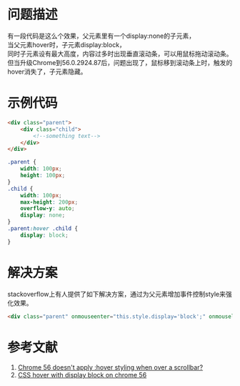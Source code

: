 # 问题描述
有一段代码是这么个效果，父元素里有一个display:none的子元素，  
当父元素hover时，子元素display:block，  
同时子元素设有最大高度，内容过多时出现垂直滚动条，可以用鼠标拖动滚动条。  
但当升级Chrome到56.0.2924.87后，问题出现了，鼠标移到滚动条上时，触发的hover消失了，子元素隐藏。  
# 示例代码
```html
<div class="parent">
    <div class="child">
        <!--something text-->
    </div>
</div>
```
```css
.parent {
    width: 100px;
    height: 100px;
}
.child {
    width: 100px;
    max-height: 200px;
    overflow-y: auto;
    display: none;
}
.parent:hover .child {
    display: block;
}
```
# 解决方案
stackoverflow上有人提供了如下解决方案，通过为父元素增加事件控制style来强化效果。  
```html
<div class="parent" onmouseenter="this.style.display='block';" onmouseleave="this.style.display='';">
```
# 参考文献
1. [Chrome 56 doesn't apply :hover styling when over a scrollbar?](https://productforums.google.com/forum/#!topic/chrome/7_ov6OeagZY)  
2. [CSS hover with display block on chrome 56](http://stackoverflow.com/questions/41963235/css-hover-with-display-block-on-chrome-56)